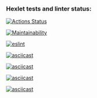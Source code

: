 ### Hexlet tests and linter status:
[![Actions Status](https://github.com/kokos511/frontend-project-lvl1/workflows/hexlet-check/badge.svg)](https://github.com/kokos511/frontend-project-lvl1/actions)

[![Maintainability](https://api.codeclimate.com/v1/badges/0c6d0d72f3c82058306c/maintainability)](https://codeclimate.com/github/kokos511/frontend-project-lvl1/maintainability)

[![eslint](https://github.com/kokos511/frontend-project-lvl1/actions/workflows/eslint.yml/badge.svg)](https://github.com/kokos511/frontend-project-lvl1/actions/workflows/eslint.yml)

[![asciicast](https://asciinema.org/a/re8NksnmpmFEo8JYso45gxp9y.svg)](https://asciinema.org/a/re8NksnmpmFEo8JYso45gxp9y)

[![asciicast](https://asciinema.org/a/day0mde1rbTKeJkOO9dZ5B76l.svg)](https://asciinema.org/a/day0mde1rbTKeJkOO9dZ5B76l)

[![asciicast](https://asciinema.org/a/L94YMlVst7olH133QiN085a7t.svg)](https://asciinema.org/a/L94YMlVst7olH133QiN085a7t)

[![asciicast](https://asciinema.org/a/akuyKAp9pvfjPRarBwcA5JM6a.svg)](https://asciinema.org/a/akuyKAp9pvfjPRarBwcA5JM6a)
